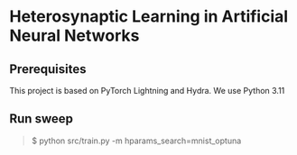 # Heterosynaptic Learning in Artificial Neural Networks

## Prerequisites

This project is based on PyTorch Lightning and Hydra. We use Python 3.11

## Run sweep

> $ python src/train.py -m hparams_search=mnist_optuna